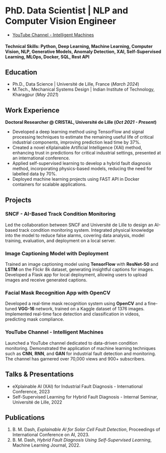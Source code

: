 # PhD. Data Scientist | NLP and Computer Vision Engineer

- [YouTube Channel - Intelligent Machines]([https://www.youtube.com/@Mohankumardash])

#### Technical Skills: Python, Deep Learning, Machine Learning, Computer Vision, NLP, Generative Models, Anomaly Detection, XAI, Self-Supervised Learning, MLOps, Docker, SQL, Rest API

## Education
- Ph.D., Data Science | Université de Lille, France (_March 2024_)  
- M.Tech., Mechanical Systems Design | Indian Institute of Technology, Kharagpur (_May 2021_)

## Work Experience
**Doctoral Researcher @ CRISTAL, Université de Lille (_Oct 2021 - Present_)**
- Developed a deep learning method using TensorFlow and signal processing techniques to estimate the remaining useful life of critical industrial components, improving prediction lead time by 37%.
- Created a novel eXplainable Artificial Intelligence (XAI) method, enhancing trust in predictions for critical industrial settings, presented at an international conference.
- Applied self-supervised learning to develop a hybrid fault diagnosis method, incorporating physics-based models, reducing the need for labelled data by 70%.
- Deployed machine learning projects using FAST API in Docker containers for scalable applications.

## Projects
### SNCF - AI-Based Track Condition Monitoring
Led the collaboration between SNCF and Université de Lille to design an AI-based track condition monitoring system. Integrated physical knowledge into the model to reduce false alarms, covering data analysis, model training, evaluation, and deployment on a local server.

### Image Captioning Model with Deployment
Trained an image captioning model using **TensorFlow** with **ResNet-50** and **LSTM** on the Flickr 8k dataset, generating insightful captions for images. Developed a Flask app for local deployment, allowing users to upload images and receive generated captions.

### Facial Mask Recognition App with OpenCV
Developed a real-time mask recognition system using **OpenCV** and a fine-tuned **VGG-16** network, trained on a Kaggle dataset of 1376 images. Implemented real-time face detection and classification in videos, predicting mask compliance.

### YouTube Channel - Intelligent Machines
Launched a YouTube channel dedicated to data-driven condition monitoring. Demonstrated the application of machine learning techniques such as **CNN**, **RNN**, and **GAN** for industrial fault detection and monitoring. The channel has garnered over 70,000 views and 900+ subscribers.

## Talks & Presentations
- eXplainable AI (XAI) for Industrial Fault Diagnosis - International Conference, 2023
- Self-Supervised Learning for Hybrid Fault Diagnosis - Internal Seminar, Université de Lille, 2022

## Publications
1. B. M. Dash, _Explainable AI for Solar Cell Fault Detection_, Proceedings of International Conference on AI, 2023.
2. B. M. Dash, _Hybrid Fault Diagnosis Using Self-Supervised Learning_, Machine Learning Journal, 2022.

